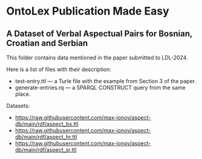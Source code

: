 # OntoLex Publication Made Easy
## A Dataset of Verbal Aspectual Pairs for Bosnian, Croatian and Serbian

This folder contains data mentioned in the paper submitted to LDL-2024.

Here is a list of files with their description:
* test-entry.ttl — a Turle file with the example from Section 3 of the paper.
* generate-entries.rq — a SPARQL CONSTRUCT query from the same place.

Datasets:
* https://raw.githubusercontent.com/max-ionov/aspect-db/main/rdf/aspect_bs.ttl
* https://raw.githubusercontent.com/max-ionov/aspect-db/main/rdf/aspect_hr.ttl
* https://raw.githubusercontent.com/max-ionov/aspect-db/main/rdf/aspect_sr.ttl

